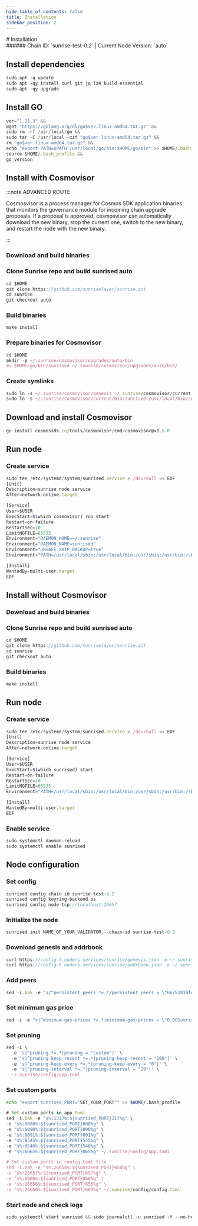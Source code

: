 ```yaml
---
hide_table_of_contents: false
title: Installation
sidebar_position: 2
---
```


<div class="h1-with-icon icon-sunrise">
# Installation
</div>
###### Chain ID: `sunrise-test-0.2` | Current Node Version: `auto`

## Install dependencies

```js
sudo apt -q update
sudo apt -qy install curl git jq lz4 build-essential
sudo apt -qy upgrade
```

## Install GO
```js
ver="1.21.3" &&
wget "https://golang.org/dl/go$ver.linux-amd64.tar.gz" &&
sudo rm -rf /usr/local/go &&
sudo tar -C /usr/local -xzf "go$ver.linux-amd64.tar.gz" &&
rm "go$ver.linux-amd64.tar.gz" &&
echo "export PATH=$PATH:/usr/local/go/bin:$HOME/go/bin" >> $HOME/.bash_profile &&
source $HOME/.bash_profile &&
go version
```

## Install with Cosmovisor
:::note ADVANCED ROUTE

Cosmosvisor is a process manager for Cosmos SDK application binaries that monitors the governance module for incoming chain upgrade proposals. If a proposal is approved, cosmosvisor can automatically download the new binary, stop the current one, switch to the new binary, and restart the node with the new binary.

:::
### Download and build binaries
### Clone Sunrise repo and build sunrised auto
```js
cd $HOME
git clone https://github.com/sunriselayer/sunrise.git
cd sunrise
git checkout auto
```

### Build binaries
```js
make install
```
### Prepare binaries for Cosmovisor
```js
cd $HOME
mkdir -p ~/.sunrise/cosmovisor/upgrades/auto/bin
mv $HOME/go/bin/sunrised ~/.sunrise/cosmovisor/upgrades/auto/bin/
```

### Create symlinks
```js
sudo ln -s ~/.sunrise/cosmovisor/genesis ~/.sunrise/cosmovisor/current -f
sudo ln -s ~/.sunrise/cosmovisor/current/bin/sunrised /usr/local/bin/sunrised -f
```

## Download and install Cosmovisor
```js
go install cosmossdk.io/tools/cosmovisor/cmd/cosmovisor@v1.5.0
```

## Run node
### Create service
```js
sudo tee /etc/systemd/system/sunrised.service > /dev/null << EOF
[Unit]
Description=sunrise node service
After=network-online.target

[Service]
User=$USER
ExecStart=$(which cosmovisor) run start
Restart=on-failure
RestartSec=10
LimitNOFILE=65535
Environment="DAEMON_HOME=~/.sunrise"
Environment="DAEMON_NAME=sunrised"
Environment="UNSAFE_SKIP_BACKUP=true"
Environment="PATH=/usr/local/sbin:/usr/local/bin:/usr/sbin:/usr/bin:/sbin:/bin:/usr/games:/usr/local/games:/snap/bin:~/.sunrise/cosmovisor/current/bin"

[Install]
WantedBy=multi-user.target
EOF
```

## Install without Cosmovisor

### Download and build binaries
### Clone Sunrise repo and build sunrised auto
```js
cd $HOME
git clone https://github.com/sunriselayer/sunrise.git
cd sunrise
git checkout auto
```

### Build binaries
```js
make install
```

## Run node
### Create service
```js
sudo tee /etc/systemd/system/sunrised.service > /dev/null << EOF
[Unit]
Description=sunrise node service
After=network-online.target

[Service]
User=$USER
ExecStart=$(which sunrised) start
Restart=on-failure
RestartSec=10
LimitNOFILE=65535
Environment="PATH=/usr/local/sbin:/usr/local/bin:/usr/sbin:/usr/bin:/sbin:/bin:/usr/games:/usr/local/games:/snap/bin"

[Install]
WantedBy=multi-user.target
EOF
```

### Enable service
```js
sudo systemctl daemon-reload
sudo systemctl enable sunrised
```

## Node configuration
### Set config
```js
sunrised config chain-id sunrise-test-0.2
sunrised config keyring-backend os
sunrised config node tcp://localhost:26657
```

### Initialize the node
```js
sunrised init NAME_OF_YOUR_VALIDATOR --chain-id sunrise-test-0.2
```

### Download genesis and addrbook
```js
curl https://config-t.noders.services/sunrise/genesis.json -o ~/.sunrise/config/genesis.json
curl https://config-t.noders.services/sunrise/addrbook.json -o ~/.sunrise/config/addrbook.json
```
### Add peers
```js
sed -i.bak -e "s/^persistent_peers *=.*/persistent_peers = \"66751839fcecdde5eaabd33b0e8877e8d7e85747@sunrise-t-rpc.noders.services:28356\"/" ~/.sunrise/config/config.toml
```

### Set minimum gas price
```js
sed -i -e "s|^minimum-gas-prices *=.*|minimum-gas-prices = \"0.001uvrise\"|" ~/.sunrise/config/app.toml
```
### Set pruning
```js
sed -i \
  -e 's|^pruning *=.*|pruning = "custom"|' \
  -e 's|^pruning-keep-recent *=.*|pruning-keep-recent = "100"|' \
  -e 's|^pruning-keep-every *=.*|pruning-keep-every = "0"|' \
  -e 's|^pruning-interval *=.*|pruning-interval = "19"|' \
  ~/.sunrise/config/app.toml
```

### Set custom ports

```bash
echo "export sunrised_PORT="SET_YOUR_PORT"" >> $HOME/.bash_profile
```

```js
# Set custom ports in app.toml
sed -i.bak -e "s%:1317%:${sunrised_PORT}317%g" \
-e "s%:8080%:${sunrised_PORT}080%g" \
-e "s%:9090%:${sunrised_PORT}090%g" \
-e "s%:9091%:${sunrised_PORT}091%g" \
-e "s%:8545%:${sunrised_PORT}545%g" \
-e "s%:8546%:${sunrised_PORT}546%g" \
-e "s%:6065%:${sunrised_PORT}065%g" ~/.sunrise/config/app.toml

# Set custom ports in config.toml file
sed -i.bak -e "s%:26658%:${sunrised_PORT}658%g" \
-e "s%:26657%:${sunrised_PORT}657%g" \
-e "s%:6060%:${sunrised_PORT}060%g" \
-e "s%:26656%:${sunrised_PORT}656%g" \
-e "s%:26660%:${sunrised_PORT}660%g" ~/.sunrise/config/config.toml
```

### Start node and check logs
```js
sudo systemctl start sunrised && sudo journalctl -u sunrised -f --no-hostname -o cat
```
